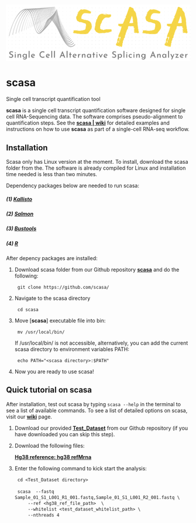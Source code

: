 <img alt="scasa logo" src="https://github.com/eudoraleer/scasa/blob/main/doc/SCASA_LOGO.png">

# scasa
Single cell transcript quantification tool

__scasa__ is a single cell transcript quantification software designed for single cell RNA-Sequencing data. The software comprises pseudo-alignment to quantification steps. See the [__scasa &#124; wiki__](https://github.com/eudoraleer/scasa/wiki) for detailed examples and instructions on how to use __scasa__ as part of a single-cell RNA-seq workflow.

## Installation

Scasa only has Linux version at the moment. To install, download the scasa folder from the. The software is already compiled for Linux and installation time needed is less than two minutes.

Dependency packages below are needed to run scasa:

#####  (1) [__Kallisto__](https://pachterlab.github.io/kallisto/download)

##### (2) [__Salmon__](https://github.com/COMBINE-lab/salmon)

##### (3) [__Bustools__](https://bustools.github.io/download)

##### (4) [__R__](https://www.r-project.org)

After depency packages are installed:

1. Download scasa folder from our Github repository  [__scasa__](https://github.com/eudoraleer/scasa) and do the following:

        git clone https://github.com/scasa/

2. Navigate to the scasa directory

        cd scasa

3. Move [__scasa__] executable file into bin:

        mv /usr/local/bin/

    If /usr/local/bin/ is not accessible, alternatively, you can add the current scasa directory to environment variables PATH:

        echo PATH="<scasa directory>:$PATH"
        
4. Now you are ready to use scasa!

## Quick tutorial on scasa

After installation, test out scasa by typing  `scasa --help`  in the terminal to see a list of available commands. To see a list of detailed options on scasa, visit our [__wiki__](https://github.com/eudoraleer/scasa/wiki) page.

1. Download our provided [__Test_Dataset__](https://github.com/eudoraleer/scasa/tree/main/Test_Dataset) from our Github repository (if you have downloaded you can skip this step).

2. Download the following files:

    [__Hg38 reference: hg38 refMrna__](http://hgdownload.cse.ucsc.edu/goldenpath/hg38/bigZips/refMrna.fa.gz)

2. Enter the following command to kick start the analysis:

        cd <Test_Dataset directory>
        
        scasa  --fastq Sample_01_S1_L001_R1_001.fastq,Sample_01_S1_L001_R2_001.fastq \
            --ref <hg38_ref_file_path>  \
            --whitelist <test_dataset_whitelist_path> \
            --nthreads 4


